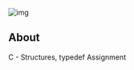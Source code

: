 ![img](https://assets.imaginablefutures.com/media/images/ALX_Logo.max-200x150.png)

## About

C - Structures, typedef Assignment

